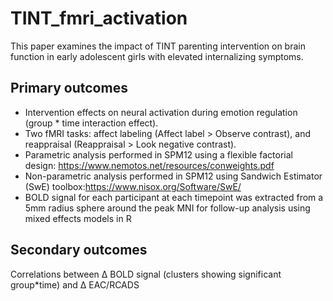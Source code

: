 # TINT_fmri_activation
This paper examines the impact of TINT parenting intervention on brain function in early adolescent girls with elevated internalizing symptoms.

## Primary outcomes
- Intervention effects on neural activation during emotion regulation (group * time interaction effect).
- Two fMRI tasks: affect labeling (Affect label > Observe contrast), and reappraisal (Reappraisal > Look negative contrast).
- Parametric analysis performed in SPM12 using a flexible factorial design: https://www.nemotos.net/resources/conweights.pdf
- Non-parametric analysis performed in SPM12 using Sandwich Estimator (SwE) toolbox:https://www.nisox.org/Software/SwE/
- BOLD signal for each participant at each timepoint was extracted from a 5mm radius sphere around the peak MNI for follow-up analysis using mixed effects models in R


## Secondary outcomes
Correlations between Δ BOLD signal (clusters showing significant group*time) and Δ EAC/RCADS

